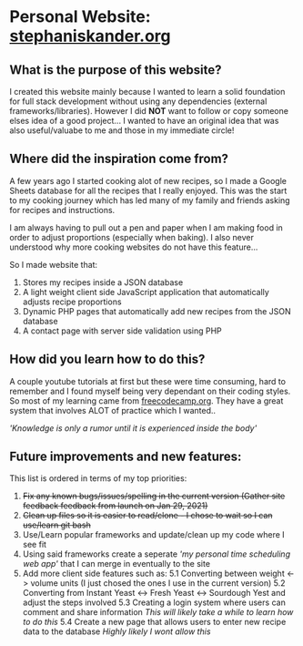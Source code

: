 # Personal Website: [stephaniskander.org](https://stephaniskander.org/)

## What is the purpose of this website?

I created this website mainly because I wanted to learn a solid foundation for full stack development without using any dependencies (external frameworks/libraries).
However I did **NOT** want to follow or copy someone elses idea of a good project... I wanted to have an original idea that was also useful/valuabe to me and those in my immediate circle!

## Where did the inspiration come from?
  
A few years ago I started cooking alot of new recipes, so I made a Google Sheets database for all the recipes that I really enjoyed. This was the start to my cooking journey which has led many of my family and friends asking for recipes and instructions.
  
I am always having to pull out a pen and paper when I am making food in order to adjust proportions (especially when baking).
I also never understood why more cooking websites do not have this feature...

So I made website that: 
1. Stores my recipes inside a JSON database 
2. A light weight client side JavaScript application that automatically adjusts recipe proportions 
3. Dynamic PHP pages that automatically add new recipes from the JSON database 
4. A contact page with server side validation using PHP
  
## How did you learn how to do this?
  
A couple youtube tutorials at first but these were time consuming, hard to remember and I found myself being very dependant on their coding styles. So most of my learning came from [freecodecamp.org](https://www.freecodecamp.org/). They have a great system that involves ALOT of practice which I wanted.. 

*'Knowledge is only a rumor until it is experienced inside the body'*
  
## Future improvements and new features:

This list is ordered in terms of my top priorities:

1. ~~Fix any known bugs/issues/spelling in the current version (Gather site feedback feedback from launch on Jan 29, 2021)~~
2. ~~Clean up files so it is easier to read/clone - I chose to wait so I can use/learn git bash~~
3. Use/Learn popular frameworks and update/clean up my code where I see fit
4. Using said frameworks create a seperate *'my personal time scheduling web app'* that I can merge in eventually to the site
5. Add more client side features such as:
  5.1 Converting between weight <-> volume units (I just chosed the ones I use in the current version)
  5.2 Converting from Instant Yeast <-> Fresh Yeast <-> Sourdough Yest and adjust the steps involved
  5.3 Creating a login system where users can comment and share information *This will likely take a while to learn how to do this*
  5.4 Create a new page that allows users to enter new recipe data to the database *Highly likely I wont allow this*
  
  

